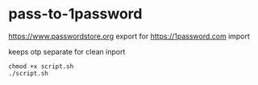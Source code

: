 # pass-to-1password

https://www.passwordstore.org export for https://1password.com import

keeps otp separate for clean inport

```
chmod +x script.sh
./script.sh
```
